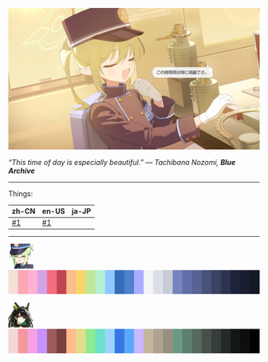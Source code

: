 ![Tachibana Nozomi, still in uniform, leans back at her desk and smiles contentedly.](img/nozomi.jpg)

*“This time of day is especially beautiful.” — Tachibana Nozomi, **Blue Archive***

---

Things:

| zh-CN | en-US | ja-JP |
| --- | --- | --- |
| [#1](w/zh-cn/2025-04-26T04.15.51.md) | [#1](w/en-us/2025-04-26T04.15.51.md) |     |

---

![](img/colors/nozomi/nozomi-icon.png)![](img/colors/nozomi/nozomi-colors.png)

![](img/colors/mon3tr/mon3tr-icon.png)![](img/colors/mon3tr/mon3tr-colors.png)
